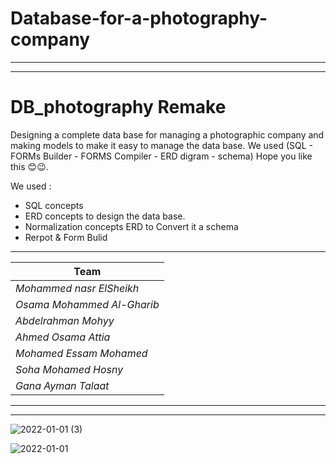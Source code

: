 # Database-for-a-photography-company
---
---

# DB_photography Remake 
Designing a complete data base for managing a photographic company and making models to make it easy to manage the data base. We used (SQL - FORMs Builder - FORMS Compiler - ERD digram - schema) Hope you like this 😊😉.


We used :

- SQL concepts
- ERD concepts to design the data base.
- Normalization concepts ERD to Convert it  a schema
- Rerpot & Form Bulid


---

|  Team                        | 
| ---------------------------- | 
| *Mohammed nasr ElSheikh*     | 
| *Osama Mohammed Al-Gharib*   | 
| *Abdelrahman Mohyy*          | 
| *Ahmed Osama Attia*          | 
| *Mohamed Essam Mohamed*      | 
| *Soha Mohamed Hosny*         | 
|*Gana Ayman Talaat*           |

---


---

![2022-01-01 (3)](https://user-images.githubusercontent.com/87213269/153432641-b9274b16-6df9-4dd2-9307-6601eee49128.png)

![2022-01-01](https://user-images.githubusercontent.com/87213269/153432647-486f5d7f-2c8a-479b-9cec-23626e56f38b.png)
